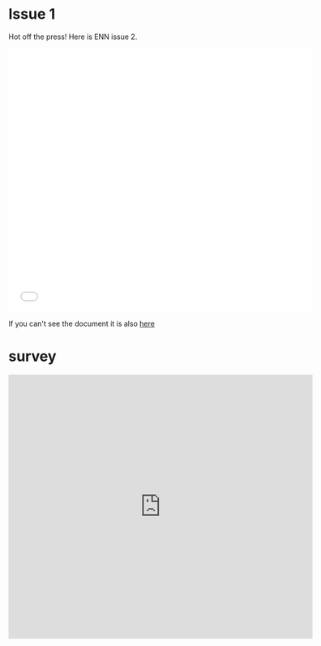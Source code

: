 

# Issue 1 
Hot off the press! Here is ENN issue 2.

<embed src="ENN.pdf" type="application/pdf" width="600" height="520" />

If you can't see the document it is also <a href="https://drive.google.com/file/d/1TcyDRv1rwAKn_SyXNB8cUdxWWnkSgV8e/view?usp=sharing">here</a>

# survey

<iframe src="https://docs.google.com/forms/d/e/1FAIpQLSetx7qlvTG9dDMizOda1P6LzRDckdbTscTR0md2TbEZMpOJMg/viewform?embedded=true" width="600" height="520" frameborder="0" marginheight="0" marginwidth="0">Loading...</iframe>
<br>





